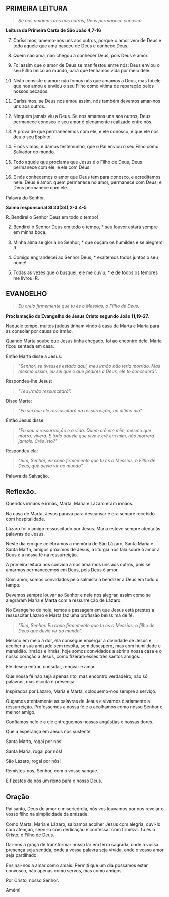 ## PRIMEIRA LEITURA

>*Se nos amamos uns aos outros, Deus permanece conosco.*

**Leitura da Primeira Carta de São João 4,7-16**

7. Caríssimos, amemo-nos uns aos outros,
porque o amor vem de Deus
e todo aquele que ama nasceu de Deus e conhece Deus.

8. Quem não ama, não chegou a conhecer Deus,
pois Deus é amor.

9. Foi assim que o amor de Deus se manifestou entre nós:
Deus enviou o seu Filho único ao mundo,
para que tenhamos vida por meio dele.

10. Nisto consiste o amor:
não fomos nós que amamos a Deus,
mas foi ele que nos amou e enviou o seu Filho
como vítima de reparação pelos nossos pecados.

11. Caríssimos, se Deus nos amou assim,
nós também devemos amar-nos uns aos outros.

12. Ninguém jamais viu a Deus.
Se nos amamos uns aos outros,
Deus permanece conosco
e seu amor é plenamente realizado entre nós.

13. A prova de que permanecemos com ele,
e ele conosco,
é que ele nos deu o seu Espírito.

14. E nós vimos, e damos testemunho,
que o Pai enviou o seu Filho
como Salvador do mundo.

15. Todo aquele que proclama
que Jesus é o Filho de Deus,
Deus permanece com ele,
e ele com Deus.

16. E nós conhecemos o amor que Deus tem para conosco,
e acreditamos nele.
Deus é amor: quem permanece no amor,
permanece com Deus, e Deus permanece com ele.

Palavra do Senhor.

**Salmo responsorial  Sl 33(34),2-3.4-5**

R. Bendirei o Senhor Deus em todo o tempo!

2. Bendirei o Senhor Deus em todo o tempo, *
seu louvor estará sempre em minha boca.

3. Minha alma se gloria no Senhor; *
que ouçam os humildes e se alegrem! R.

4. Comigo engrandecei ao Senhor Deus, *
exaltemos todos juntos o seu nome!

5. Todas as vezes que o busquei, ele me ouviu, *
e de todos os temores me livrou. R.

## EVANGELHO

>*Eu creio firmemente que tu és o Messias, o Filho de Deus.*

**Proclamação do Evangelho de Jesus Cristo segundo João 11,19-27.**

Naquele tempo, muitos judeus tinham vindo à casa de Marta e Maria
para as consolar por causa do irmão.

Quando Marta soube que Jesus tinha chegado,
foi ao encontro dele.
Maria ficou sentada em casa.

Então Marta disse a Jesus:
>*"Senhor, se tivesses estado aqui,
meu irmão não teria morrido.
Mas mesmo assim, eu sei que
o que pedires a Deus, ele to concederá".*

Respondeu-lhe Jesus:
>*"Teu irmão ressuscitará".*

Disse Marta:
>*"Eu sei que ele ressuscitará
na ressurreição, no último dia".*

Então Jesus disse:
>*"Eu sou a ressurreição e a vida.
Quem crê em mim, mesmo que morra, viverá.
E todo aquele que vive e crê em mim,
não morrerá jamais.
Crês isto?"*

Respondeu ela:
>*"Sim, Senhor, eu creio firmemente
que tu és o Messias, o Filho de Deus,
que devia vir ao mundo".*

Palavra da Salvação.

## Reflexão.

Queridos irmãos e irmãs,
Marta, Maria e Lázaro eram irmãos. 

Na
casa de Marta, Jesus parava para
descansar e era sempre recebido com
hospitalidade.

Lázaro foi o amigo ressuscitado por
Jesus. Maria esteve sempre atenta às
palavras de Jesus.

Neste dia em que celebramos a memória de
São Lázaro, Santa Maria e Santa Marta,
amigos próximos de Jesus, a liturgia nos
fala sobre o amor a Deus e a nossa fé na
ressurreição.

A primeira leitura nos convida a nos
amarmos uns aos outros, pois se amarmos
permanecemos em Deus, pois Deus é amor.

Com amor, somos convidados pelo salmista
a bendizer a Deus em todo o tempo.

Devemos sempre louvar ao Senhor e nele
nos alegrar, assim como se alegraram
Maria e Marta com a ressurreição de
Lázaro.

No Evangelho de hoje, temos a passagem
em que Jesus está prestes a ressuscitar
Lázaro e Marta faz uma profissão
belíssima de fé.

>*"Sim, Senhor. Eu creio firmemente que tu
és o Messias, o filho de Deus que devia
vir ao mundo".*

Mesmo em meio à dor, ela consegue
enxergar a divindade de Jesus e acolher
a sua amizade sem revolta, sem
desespero, mas com humildade e mansidão.
Irmãos e irmãs, hoje somos convidados a
abrir a nossa casa e o nosso coração a
Jesus, como fizeram esses três santos
amigos.

Ele deseja entrar, consolar, renovar e
amar.

Que nossa fé não seja apenas rito, mas
encontro verdadeiro, não só palavras,
mas escuta e presença.

Inspirados por Lázaro, Maria e Marta,
coloquemo-nos sempre a serviço. 

Ouçamos
atentamente as palavras de Jesus e
vivamos diariamente a ressurreição.
Professemos a nossa fé e o acolhamos como
nosso Senhor e melhor amigo.

Confiamos
nele e a ele entreguemos nossas
angústias e nossas dores. 

Que a
esperança em Jesus nos sustente.

Santa Marta, rogai por nós! 

Santa Maria,
rogai por nós! 

São Lázaro, rogai por nós!

Remistes-nos, Senhor, com o vosso sangue.

E fizestes de
nós um reino para o nosso Deus.

## Oração

Pai santo, Deus de amor e misericórdia,
nós vos louvamos por nos revelar o vosso
filho na simplicidade da amizade.

Como Marta, Maria e Lázaro, saibamos
acolher Jesus com alegria, ouvi-lo com
atenção, servi-lo com dedicação e
confessar com firmeza: Tu és o Cristo, o
Filho de Deus.

Dai-nos a graça de transformar nosso lar
em terra sagrada, onde a vossa presença
seja sentida, onde a vossa palavra seja
vivida, onde o vosso amor seja
partilhado.

Ensinai-nos a amar como amais. Permiti
que um dia possamos estar convosco, não
apenas como servos, mas como amigos. 

Por
Cristo, nosso Senhor. 

Amém!
